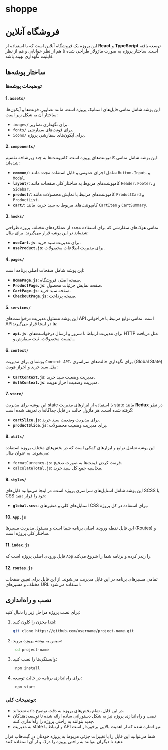 # shoppe

# فروشگاه آنلاین

این پروژه یک فروشگاه آنلاین است که با استفاده از **React** و **TypeScript** توسعه یافته است. ساختار پروژه به صورت ماژولار طراحی شده تا هم از نظر خوانایی و هم از نظر قابلیت نگهداری بهینه باشد.

## ساختار پوشه‌ها

### توضیحات پوشه‌ها

#### 1. `assets/`

این پوشه شامل تمامی فایل‌های استاتیک پروژه است، مانند تصاویر، فونت‌ها و آیکون‌ها. ساختار آن به شکل زیر است:

- `images/` برای نگهداری تصاویر.
- `fonts/` برای فونت‌های سفارشی.
- `icons/` برای آیکون‌های سفارشی پروژه.

#### 2. `components/`

این پوشه شامل تمامی کامپوننت‌های پروژه است. کامپوننت‌ها به چند زیرشاخه تقسیم شده‌اند:

- **`common/`**: شامل اجزای عمومی و قابل استفاده مجدد مانند `Button`، `Input`، و `Modal`.
- **`layout/`**: کامپوننت‌های مربوط به ساختار کلی صفحات مانند `Header`، `Footer`، و `Sidebar`.
- **`product/`**: کامپوننت‌های مرتبط با نمایش محصولات مانند `ProductCard` و `ProductList`.
- **`cart/`**: کامپوننت‌های مربوط به سبد خرید، مانند `CartItem` و `CartSummary`.

#### 3. `hooks/`

تمامی هوک‌های سفارشی که برای استفاده مجدد از عملکردهای مختلف پروژه طراحی شده‌اند در این پوشه قرار می‌گیرند. برای مثال:

- **`useCart.js`**: برای مدیریت سبد خرید.
- **`useProduct.js`**: برای مدیریت اطلاعات محصولات.

#### 4. `pages/`

این پوشه شامل صفحات اصلی برنامه است:

- **`HomePage.js`**: صفحه اصلی فروشگاه.
- **`ProductPage.js`**: صفحه نمایش جزئیات محصول.
- **`CartPage.js`**: صفحه سبد خرید.
- **`CheckoutPage.js`**: صفحه پرداخت.

#### 5. `services/`

این پوشه مسئول مدیریت درخواست‌های API است. تمامی توابع مرتبط با فراخوانی API‌ها در اینجا قرار می‌گیرند:

- **`api.js`**: برای مدیریت ارتباط با سرور و ارسال درخواست‌های HTTP مثل دریافت لیست محصولات، ثبت سفارش و...

#### 6. `context/`

پوشه‌ای برای مدیریت `Context API`، برای نگهداری حالت‌های سراسری (Global State) مثل سبد خرید و احراز هویت:

- **`CartContext.js`**: مدیریت وضعیت سبد خرید.
- **`AuthContext.js`**: مدیریت وضعیت احراز هویت.

#### 7. `store/`

این پوشه برای مدیریت state با استفاده از ابزارهای مدیریت state مانند **Redux** در نظر گرفته شده است. هر ماژول حالت در فایل جداگانه‌ای تعریف شده است:

- **`cartSlice.js`**: برای مدیریت وضعیت سبد خرید.
- **`productSlice.js`**: برای مدیریت وضعیت محصولات.

#### 8. `utils/`

این پوشه شامل توابع و ابزارهای کمکی است که در بخش‌های مختلف پروژه استفاده می‌شوند. به عنوان مثال:

- `formatCurrency.js`: فرمت کردن قیمت‌ها به صورت صحیح.
- `calculateTotal.js`: محاسبه جمع کل سبد خرید.

#### 9. `styles/`

این پوشه شامل استایل‌های سراسری پروژه است. در اینجا می‌توانید فایل‌های SCSS یا CSS خود را قرار دهید:

- **`global.scss`**: استایل‌های کلی و متغیرهای CSS برای استفاده در کل پروژه.

#### 10. `App.js`

این فایل نقطه ورودی اصلی برنامه شما است و مسئول مدیریت مسیرها (Routes) و ساختار کلی پروژه است.

#### 11. `index.js`

فایل ورودی اصلی پروژه است که `App` را رندر کرده و برنامه شما را شروع می‌کند.

#### 12. `routes.js`

تمامی مسیرهای برنامه در این فایل مدیریت می‌شوند. از این فایل برای تعیین صفحات مختلف و مسیرهای URL استفاده می‌شود.

## نصب و راه‌اندازی

برای نصب پروژه مراحل زیر را دنبال کنید:

1. ابتدا مخزن را کلون کنید:

   ```bash
   git clone https://github.com/username/project-name.git

   ```

2. سپس به پوشه پروژه بروید:

   ```bash
    cd project-name

   ```

3. وابستگی‌ها را نصب کنید:

   ```bash
    npm install

   ```

4. برای راه‌اندازی برنامه در حالت توسعه:
   ```bash
    npm start
   ```

### توضیحات کلی:

- در این فایل، تمام بخش‌های پروژه به دقت توضیح داده شده‌اند.
- نصب و راه‌اندازی پروژه نیز به شکل دستوراتی ساده ارائه شده تا توسعه‌دهندگان جدید بتوانند به راحتی پروژه را راه‌اندازی کنند.
- به مدیریت state و ارتباط با API نیز اشاره شده که از اهمیت بالایی برخوردار است.

شما می‌توانید این فایل را با تغییرات جزئی مربوط به پروژه خودتان در گیت‌هاب قرار دهید تا دیگران بتوانند به راحتی پروژه را درک و از آن استفاده کنند.
